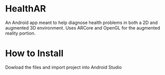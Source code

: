 # HealthAR
An Android app meant to help diagnose health problems in both a 2D and augmented 3D environment. Uses ARCore and OpenGL for the augmented reality portion. 


# How to Install
Dowload the files and import project into Android Studio

